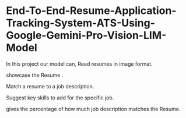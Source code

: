 # End-To-End-Resume-Application-Tracking-System-ATS-Using-Google-Gemini-Pro-Vision-LIM-Model

In this project our model can,
Read resumes in image format.

showcase the Resume .

Match a resume to a job description.

Suggest key skills to add for the specific job.

gives the percentage of how much  job description matches the Resume.

